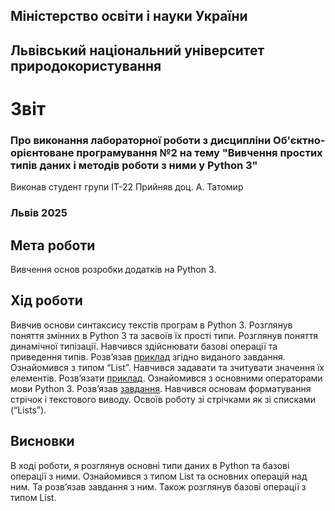 ## Міністерство освіти і науки України

## Львівський національний університет природокористування
# Звіт 
### Про виконання лабораторної роботи з дисципліни Об'єктно-орієнтоване програмування №2 на тему "Вивчення простих типів даних і методів роботи з ними у Python 3"
Виконав студент групи ІТ-22
Прийняв доц. А. Татомир
### Львів 2025

## Мета роботи
Вивчення основ розробки додатків на Python 3.

## Хід роботи
Вивчив основи синтаксису текстів програм в Python 3.
Розглянув поняття змінних в Python 3 та засвоїв їх прості типи.
Розглянув поняття динамічної типізації.
Навчився здійснювати базові операції та приведення типів. Розв’язав [приклад](./lab-2-variables.py) згідно виданого завдання.
Ознайомився з типом “List”. Навчився задавати та зчитувати значення їх елементів. Розв’язати [приклад](./lab-2-lists.py).
Ознайомився з основними операторами мови Python 3. Розв’язав
[завдання](./lab-2-basic-operations.py).
Навчився основам форматування стрічок і текстового виводу.
Освоїв роботу зі стрічками як зі списками (“Lists”).


## Висновки
В ході роботи, я розглянув основні типи даних в Python та базові операції з ними.
Ознайомився з типом List та основних операцій над ним. Та розв’язав завдання з ним.
Також розглянув базові операції з типом List.




